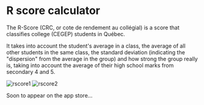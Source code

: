 R score calculator
========

The R-Score (CRC, or cote de rendement au collégial) is a score that classifies college (CEGEP) students in Québec. 

It takes into account the student's average in a class, the average of all other students in the same class, the standard deviation (indicating the "dispersion" from the average in the group) and how strong the group really is, taking into account the average of their high school marks from secondary 4 and 5.

![rscore1](http://i.imgur.com/leFX9CC.png)
![rscore2](http://i.imgur.com/uGRprBp.png)

Soon to appear on the app store...
